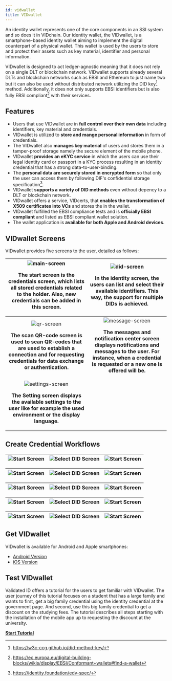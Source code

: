 ```yaml
---
id: vidwallet
title: VIDwallet
---
```


An identity wallet represents one of the core components in an SSI system and so does it in VIDchain. Our identity wallet, the VIDwallet, is a smartphone-based identity wallet aiming to implement the digital counterpart of a physical wallet. This wallet is used by the users to store and protect their assets such as key material, identifier and personal information.

VIDwallet is designed to act ledger-agnostic meaning that it does not rely on a single DLT or blockchain network. VIDwallet supports already several DLTs and blockchain networks such as EBSI and Ethereum to just name two but it can also be used without distributed network utilizing the DID key[^1] method. Additionally, it does not only supports EBSI identifiers but is also fully EBSI compliant[^2] with their services.

## Features

- Users that use VIDwallet are in **full control over their own data** including identifiers, key material and credentials.
- VIDwallet is utilized to **store and mange personal information** in form of credentials.
- The VIDwallet also **manages key material** of users and stores them in a tamper-proof storage namely the secure element of the mobile phone.
- VIDwallet **provides an eKYC service** in which the users can use their legal identity card or passport in a KYC process resulting in an identity credential that has a strong data-to-user-binding.
- The **personal data are securely stored in encrypted form** so that only the user can access them by following DIF's confidential storage specification[^3].
- VIDwallet **supports a variety of DID methods** even without depency to a DLT or blockchain network.
- VIDwallet offers a service, VIDcerts, that **enables the transformation of X509 certificates into VCs** and stores the in the wallet.
- VIDwallet fulfilled the EBSI compliance tests and is **officially EBSI compliant** and listed as EBSI compliant wallet solution.
- The wallet application is **available for both Apple and Android devices**.

## VIDwallet Screens

VIDwallet provides five screens to the user, detailed as follows:

|   ![main-screen](../_media/start-screen.png)<p><b>The start screen is the credentials screen, which lists all stored credentials related to the holder. Also, new credentials can be added in this screen.</b></p>   |                         ![did-screen](../_media/did-screen.png)<p><b>In the identity screen, the users can list and select their available identifiers. This way, the support for multiple DIDs is achieved.</b></p>                          |
| :------------------------------------------------------------------------------------------------------------------------------------------------------------------------------------------------------------------: | :-------------------------------------------------------------------------------------------------------------------------------------------------------------------------------------------------------------------------------------------: |
| ![qr-screen](../_media/scanqr-screen.png)<p><b>The scan QR-code screen is used to scan QR-codes that are used to establish a connection and for requesting credentials for data exchange or authentication. </b></p> | ![message-screen](../_media/messagecenter-screen.png)<p><b>The messages and notification center screen displays notifications and messages to the user. For instance, when a credential is requested or a new one is offered will be.</b></p> |
|            ![settings-screen](../_media/settings-screen.png)<p><b>The Setting screen displays the available settings to the user like for example the used environment or the display language. </b></p>             |                                                                                                                                                                                                                                               |

## Create Credential Workflows

| ![Start Screen](../_media/start-screen.png) | ![Select DID Screen](../_media/select-did.png) | ![Start Screen](../_media/create-credential-screen.png) |
| :-----------------------------------------: | :--------------------------------------------: | :-----------------------------------------------------: |

| ![Start Screen](../_media/create-credential-screen.png) | ![Select DID Screen](../_media/phone-number-screen.png) | ![Start Screen](../_media/email-screen.png) |
| :-----------------------------------------------------: | :-----------------------------------------------------: | :-----------------------------------------: |

| ![Start Screen](../_media/external-resources-screen.png) | ![Select DID Screen](../_media/verify-id-screen.png) | ![Start Screen](../_media/scan-passport-screen.png) |
| :------------------------------------------------------: | :--------------------------------------------------: | :-------------------------------------------------: |

| ![Start Screen](../_media/external-resources-screen.png) | ![Select DID Screen](../_media/social-networks-screen.png) | ![Start Screen](../_media/connect-fb-screen.png) |
| :------------------------------------------------------: | :--------------------------------------------------------: | :----------------------------------------------: |

| ![Start Screen](../_media/external-resources-screen.png) | ![Select DID Screen](../_media/connect-bank-screen.png) | ![Start Screen](../_media/select-bank-screen.png) |
| :------------------------------------------------------: | :-----------------------------------------------------: | :-----------------------------------------------: |

## Get VIDwallet

VIDwallet is available for Android and Apple smartphones:

- [Android Version](https://play.google.com/store/apps/details?id=com.validatedid.wallet)
- [iOS Version](https://apps.apple.com/us/app/vidwallet/id1554340592)

## Test VIDwallet

Validated ID offers a tutorial for the users to get familiar with VIDwallet. The user journey of this tutorial focuses on a student that has a large family and wants to first, get a big family credential using the identity credential at the government page. And second, use this big family credential to get a discount on the studying fees. The tutorial describes all steps starting with the installation of the mobile app up to requesting the discount at the university.

**[Start Tutorial](https://try.vidchain.net/demo/tutorial)**

[^1]: https://w3c-ccg.github.io/did-method-key/
[^2]: https://ec.europa.eu/digital-building-blocks/wikis/display/EBSI/Conformant+wallets#find-a-wallet
[^3]: https://identity.foundation/edv-spec/
